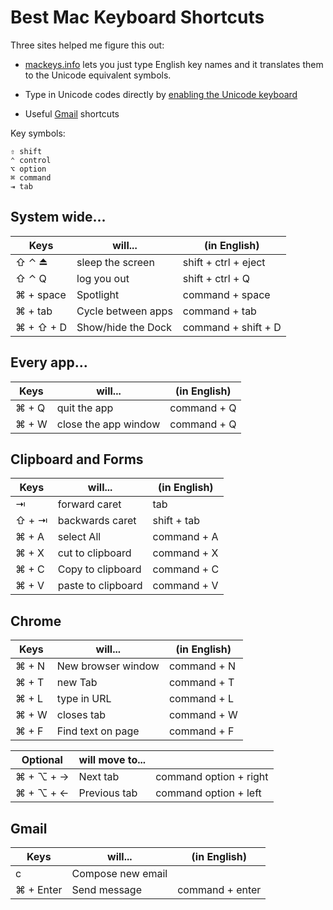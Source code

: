 Best Mac Keyboard Shortcuts
===========================
Three sites helped me figure this out:

* [mackeys.info][1] lets you just type English key names and it
  translates them to the Unicode equivalent symbols.

* Type in Unicode codes directly by [enabling the Unicode keyboard][2]

* Useful [Gmail][3] shortcuts 

Key symbols:

	⇧ shift
	⌃ control 
	⌥ option 
	⌘ command 
	⇥ tab

System wide...
--------------

|Keys        | will...             | (in English)          |
|------------|---------------------|-----------------------|
| ⇧ ⌃ ⏏      | sleep the screen    | shift + ctrl + eject  |
| ⇧ ⌃ Q      | log you out         | shift + ctrl + Q      |
| ⌘ + space  | Spotlight           | command + space       |
| ⌘ + tab    | Cycle between apps  | command + tab         |
| ⌘ + ⇧ + D  | Show/hide the Dock  | command + shift + D   |


Every app...
------------

|Keys    | will...              | (in English)          |
|--------|----------------------|-----------------------|
| ⌘ + Q  | quit the app         | command + Q           |
| ⌘ + W  | close the app window | command + Q           |


Clipboard and Forms
-------------------

|Keys    | will...             | (in English)          |
|--------|---------------------|-----------------------|
| ⇥      | forward caret       | tab                   |
| ⇧ + ⇥  | backwards caret     | shift + tab           |
| ⌘ + A  | select All          | command + A           |
| ⌘ + X  | cut to clipboard    | command + X           |
| ⌘ + C  | Copy to clipboard   | command + C           |
| ⌘ + V  | paste to clipboard  | command + V           |


Chrome
------

|Keys    | will...              | (in English)          |
|--------|----------------------|-----------------------|
| ⌘ + N  | New browser window   | command + N           |
| ⌘ + T  | new Tab              | command + T           |
| ⌘ + L  | type in URL          | command + L           |
| ⌘ + W  | closes tab           | command + W           |
| ⌘ + F  | Find text on page    | command + F           |

| Optional  | will move to...   |                        |
|-----------|-------------------|------------------------|
| ⌘ + ⌥ + → | Next tab          | command option + right |
| ⌘ + ⌥ + ← | Previous tab      | command option + left  |


Gmail
------

|Keys       | will...              | (in English)     |
|-----------|----------------------|------------------|
| c         | Compose new email    |                  |
| ⌘ + Enter | Send message         | command + enter  |



[1]: http://mackeys.info 
[2]: http://apple.stackexchange.com/questions/4074/what-do-i-type-to-produce-the-command-symbol-in-mac-os-x
[3]: https://support.google.com/mail/answer/6594?hl=en

